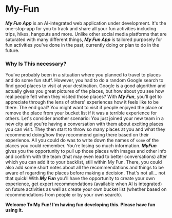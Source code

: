 # My-Fun

***My Fun App*** is an AI-integrated web application under development. It's the one-stop-app for you to track and share all your fun activities including trips, hikes, hangouts and more. Unlike other social media platforms that are saturated with many different things, ***My Fun App*** is tailored purposely for fun activities you've done in the past, currently doing or plan to do in the future.

### Why Is This necessary?

You've probably been in a situation where you planned to travel to places and do some fun stuff. However, you had to do a random Google search to find good places to visit at your destination. Google is a good algorithm and actually gives you great pictures of the places, but how about you see how real people felt when they visited those places? 
With ***My Fun***, you'll get to appreciate through the lens of others' experiences how it feels like to be there. The end goal? You might want to visit if people enjoyed the place or remove the place from your bucket list if it was a terrible experience for others. 
Let's consider another scenario: You just joined your new team in a new city and you're having a conversation with them about exciting places you can visit. They then start to throw so many places at you and what they recommend doing/how they recommend going there based on their experience. All you could do was to write down the names of `some` of the places you could remember. You're losing so much information. ***MyFun*** gives you the opportunity to pull up those places with images and other info and confirm with the team (that may even lead to better conversations) after which you can add it to your backlist, still within My Fun. There, you could also add some short notes about all the recommendations and things to be aware of regarding the places before making a decision.
That's not all... not that quick! With ***My Fun*** you'll have the opportunity to create your own experience, get expert recommendations (available when AI is integrated) on future activities as well as create your own bucket list (whether based on recommendations from people or by your own search).

**Welcome To My Fun! I'm having fun developing this. Please have fun using it.**
